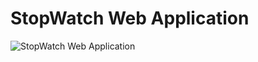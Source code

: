 <h1>StopWatch Web Application</h1>
 <img src="https://github.com/Viraj-prodigy-Task/Prodigy-WD-02/blob/main/Stop%20Watch.png" alt="StopWatch Web Application" >
